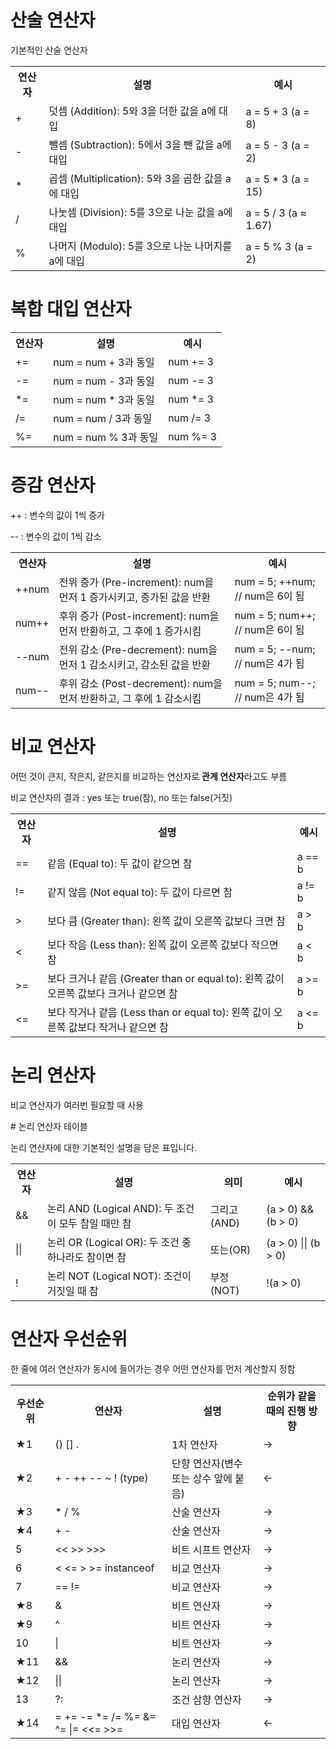 <h1>산술 연산자</h1>
<p>기본적인 산술 연산자</p>
<table>
  <tr>
    <th>연산자</th>
    <th>설명</th>
    <th>예시</th>
  </tr>
  <tr>
    <td>+</td>
    <td>덧셈 (Addition): 5와 3을 더한 값을 a에 대입</td>
    <td>a = 5 + 3 (a = 8)</td>
  </tr>
  <tr>
    <td>-</td>
    <td>뺄셈 (Subtraction): 5에서 3을 뺀 값을 a에 대입</td>
    <td>a = 5 - 3 (a = 2)</td>
  </tr>
  <tr>
    <td>*</td>
    <td>곱셈 (Multiplication): 5와 3을 곱한 값을 a에 대입</td>
    <td>a = 5 * 3 (a = 15)</td>
  </tr>
  <tr>
    <td>/</td>
    <td>나눗셈 (Division): 5를 3으로 나눈 값을 a에 대입</td>
    <td>a = 5 / 3 (a ≈ 1.67)</td>
  </tr>
  <tr>
    <td>%</td>
    <td>나머지 (Modulo): 5를 3으로 나눈 나머지를 a에 대입</td>
    <td>a = 5 % 3 (a = 2)</td>
  </tr>
</table>
<h1>복합 대입 연산자</h1>

<table>
  <tr>
    <th>연산자</th>
    <th>설명</th>
    <th>예시</th>
  </tr>
  <tr>
    <td>+=</td>
    <td>num = num + 3과 동일</td>
    <td>num += 3</td>
  </tr>
  <tr>
    <td>-=</td>
    <td>num = num - 3과 동일</td>
    <td>num -= 3</td>
  </tr>
  <tr>
    <td>*=</td>
    <td>num = num * 3과 동일</td>
    <td>num *= 3</td>
  </tr>
  <tr>
    <td>/=</td>
    <td>num = num / 3과 동일</td>
    <td>num /= 3</td>
  </tr>
  <tr>
    <td>%=</td>
    <td>num = num % 3과 동일</td>
    <td>num %= 3</td>
  </tr>
</table>
<h1>증감 연산자</h1>
<p>++ : 변수의 값이 1씩 증가</p>
<p>-- : 변수의 값이 1씩 감소</p>
<table>
  <tr>
    <th>연산자</th>
    <th>설명</th>
    <th>예시</th>
  </tr>
  <tr>
    <td>++num</td>
    <td>전위 증가 (Pre-increment): num을 먼저 1 증가시키고, 증가된 값을 반환</td>
    <td>num = 5; ++num; // num은 6이 됨</td>
  </tr>
  <tr>
    <td>num++</td>
    <td>후위 증가 (Post-increment): num을 먼저 반환하고, 그 후에 1 증가시킴</td>
    <td>num = 5; num++; // num은 6이 됨</td>
  </tr>
  <tr>
    <td>--num</td>
    <td>전위 감소 (Pre-decrement): num을 먼저 1 감소시키고, 감소된 값을 반환</td>
    <td>num = 5; --num; // num은 4가 됨</td>
  </tr>
  <tr>
    <td>num--</td>
    <td>후위 감소 (Post-decrement): num을 먼저 반환하고, 그 후에 1 감소시킴</td>
    <td>num = 5; num--; // num은 4가 됨</td>
  </tr>
</table>
<h1>비교 연산자</h1>
<p>어떤 것이 큰지, 작은지, 같은지를 비교하는 연산자로 <strong>관계 연산자</strong>라고도 부름</p>
<p>비교 연산자의 결과 : yes 또는 true(참), no 또는 false(거짓)</p>
<table>
  <tr>
    <th>연산자</th>
    <th>설명</th>
    <th>예시</th>
  </tr>
  <tr>
    <td>==</td>
    <td>같음 (Equal to): 두 값이 같으면 참</td>
    <td>a == b</td>
  </tr>
  <tr>
    <td>!=</td>
    <td>같지 않음 (Not equal to): 두 값이 다르면 참</td>
    <td>a != b</td>
  </tr>
  <tr>
    <td>></td>
    <td>보다 큼 (Greater than): 왼쪽 값이 오른쪽 값보다 크면 참</td>
    <td>a > b</td>
  </tr>
  <tr>
    <td><</td>
    <td>보다 작음 (Less than): 왼쪽 값이 오른쪽 값보다 작으면 참</td>
    <td>a < b</td>
  </tr>
  <tr>
    <td>>=</td>
    <td>보다 크거나 같음 (Greater than or equal to): 왼쪽 값이 오른쪽 값보다 크거나 같으면 참</td>
    <td>a >= b</td>
  </tr>
  <tr>
    <td><=</td>
    <td>보다 작거나 같음 (Less than or equal to): 왼쪽 값이 오른쪽 값보다 작거나 같으면 참</td>
    <td>a <= b</td>
  </tr>
</table>
<h1>논리 연산자</h1>
<p>비교 연산자가 여러번 필요할 때 사용</p>
# 논리 연산자 테이블

논리 연산자에 대한 기본적인 설명을 담은 표입니다.

<table>
  <tr>
    <th>연산자</th>
    <th>설명</th>
    <th>의미</th>
    <th>예시</th>
  </tr>
  <tr>
    <td>&&</td>
    <td>논리 AND (Logical AND): 두 조건이 모두 참일 때만 참</td>
    <td>그리고(AND)</td>
    <td>(a > 0) && (b > 0)</td>
  </tr>
  <tr>
    <td>||</td>
    <td>논리 OR (Logical OR): 두 조건 중 하나라도 참이면 참</td>
    <td>또는(OR)</td>
    <td>(a > 0) || (b > 0)</td>
  </tr>
  <tr>
    <td>!</td>
    <td>논리 NOT (Logical NOT): 조건이 거짓일 때 참</td>
    <td>부정(NOT)</td>
    <td>!(a > 0)</td>
  </tr>
</table>
<h1>연산자 우선순위</h1>
<p>한 줄에 여러 연산자가 동시에 들어가는 경우 어떤 연산자를 먼저 계산할지 정함</p>
<table>
  <tr>
    <th>우선순위</th>
    <th>연산자</th>
    <th>설명</th>
    <th>순위가 같을 때의 진행 방향</th>
  </tr>
  <tr>
    <td>★1</td>
    <td>() [] .</td>
    <td>1차 연산자</td>
    <td>→</td>
  </tr>
  <tr>
    <td>★2</td>
    <td>+ - ++ -- ~ ! (type)</td>
    <td>단향 연산자(변수 또는 상수 앞에 붙음)</td>
    <td>←</td>
  </tr>
  <tr>
    <td>★3</td>
    <td>* / %</td>
    <td>산술 연산자</td>
    <td>→</td>
  </tr>
  <tr>
    <td>★4</td>
    <td>+ -</td>
    <td>산술 연산자</td>
    <td>→</td>
  </tr>
  <tr>
    <td>5</td>
    <td><< >> >>></td>
    <td>비트 시프트 연산자</td>
    <td>→</td>
  </tr>
  <tr>
    <td>6</td>
    <td>< <= > >= instanceof</td>
    <td>비교 연산자</td>
    <td>→</td>
  </tr>
  <tr>
    <td>7</td>
    <td>== !=</td>
    <td>비교 연산자</td>
    <td>→</td>
  </tr>
  <tr>
    <td>★8</td>
    <td>&</td>
    <td>비트 연산자</td>
    <td>→</td>
  </tr>
  <tr>
    <td>★9</td>
    <td>^</td>
    <td>비트 연산자</td>
    <td>→</td>
  </tr>
  <tr>
    <td>10</td>
    <td>|</td>
    <td>비트 연산자</td>
    <td>→</td>
  </tr>
  <tr>
    <td>★11</td>
    <td>&&</td>
    <td>논리 연산자</td>
    <td>→</td>
  </tr>
  <tr>
    <td>★12</td>
    <td>||</td>
    <td>논리 연산자</td>
    <td>→</td>
  </tr>
  <tr>
    <td>13</td>
    <td>?:</td>
    <td>조건 삼향 연산자</td>
    <td>→</td>
  </tr>
  <tr>
    <td>★14</td>
    <td>= += -= *= /= %= &= ^= |= <<= >>=</td>
    <td>대입 연산자</td>
    <td>←</td>
  </tr>
</table>

